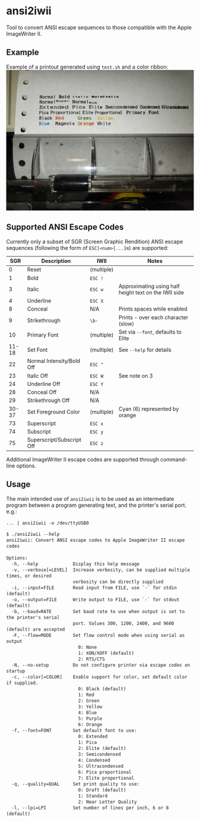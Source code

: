 ansi2iwii
=========

Tool to convert ANSI escape sequences to those compatible with the Apple
ImageWriter II.

Example
-------

Example of a printout generated using `test.sh` and a color ribbon:
![Test print from test.sh](images/test_print.jpg)

Supported ANSI Escape Codes
---------------------------

Currently only a subset of SGR (Screen Graphic Rendition) ANSI escape sequences
(following the form of `ESC[<num>[...]m`) are supported:

| SGR   | Description               | IWII        | Notes                                                 |
|-------|---------------------------|-------------|-------------------------------------------------------|
| 0     | Reset                     | (multiple)  |                                                       |
| 1     | Bold                      | `ESC !`     |                                                       |
| 3     | Italic                    | `ESC w`     | Approximating using half height text on the IWII side |
| 4     | Underline                 | `ESC X`     |                                                       |
| 8     | Conceal                   | N/A         | Prints spaces while enabled                           |
| 9     | Strikethrough             | `\b-`       | Prints - over each character (slow)                   |
| 10    | Primary Font              | (multiple)  | Set via `--font`, defaults to Elite                   |
| 11-18 | Set Font                  | (multiple)  | See `--help` for details                              |
| 22    | Normal Intensity/Bold Off | `ESC "`     |                                                       |
| 23    | Italic Off                | `ESC W`     | See note on 3                                         |
| 24    | Underline Off             | `ESC Y`     |                                                       |
| 28    | Conceal Off               | N/A         |                                                       |
| 29    | Strikethrough Off         | N/A         |                                                       |
| 30-37 | Set Foreground Color      | (multiple)  | Cyan (6) represented by orange                        |
| 73    | Superscript               | `ESC x`     |                                                       |
| 74    | Subscript                 | `ESC y`     |                                                       |
| 75    | Superscript/Subscript Off | `ESC z`     |                                                       |

Additional ImageWriter II escape codes are supported through command-line options.

Usage
-----

The main intended use of `ansi2iwii` is to be used as an intermediate program
between a program generating text, and the printer's serial port. e.g.:

```
... | ansi2iwii -o /dev/ttyUSB0
```

```
$ ./ansi2iwii --help
ansi2iwii: Convert ANSI escape codes to Apple ImageWriter II escape codes

Options:
  -h, --help             Display this help message
  -v, --verbose[=LEVEL]  Increase verbosity, can be supplied multiple times, or desired
                         verbosity can be directly supplied
  -i, --input=FILE       Read input from FILE, use `-` for stdin (default)
  -o, --output=FILE      Write output to FILE, use `-` for stdout (default)
  -b, --baud=RATE        Set baud rate to use when output is set to the printer's serial
                         port. Values 300, 1200, 2400, and 9600 (default) are accepted
  -F, --flow=MODE        Set flow control mode when using serial as output
                           0: None
                           1: XON/XOFF (default)
                           2: RTS/CTS
  -N, --no-setup         Do not configure printer via escape codes on startup
  -c, --color[=COLOR]    Enable support for color, set default color if supplied.
                           0: Black (default)
                           1: Red
                           2: Green
                           3: Yellow
                           4: Blue
                           5: Purple
                           6: Orange
  -f, --font=FONT        Set default font to use:
                           0: Extended
                           1: Pica
                           2: Elite (default)
                           3: Semicondensed
                           4: Condensed
                           5: Ultracondensed
                           6: Pica proportional
                           7: Elite proportional
  -q, --quality=QUAL     Set print quality to use:
                           0: Draft (default)
                           1: Standard
                           2: Near Letter Quality
  -l, --lpi=LPI          Set number of lines per inch, 6 or 8 (default)
```

